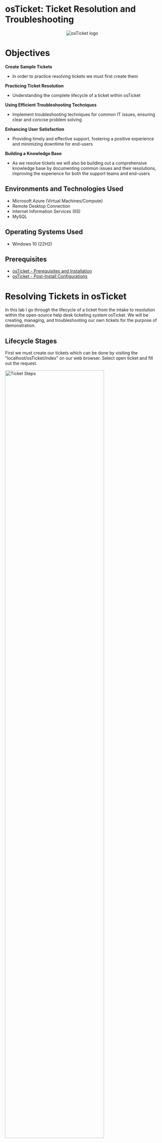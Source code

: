 # osTicket: Ticket Resolution and Troubleshooting

<p align="center">
<img src="https://i.imgur.com/Clzj7Xs.png" alt="osTicket logo"/>
</p>

<h1>Objectives</h1>

<b>Create Sample Tickets</b>

  - In order to practice resolving tickets we must first create them

<b>Practicing Ticket Resolution</b>

  - Understanding the complete lifecycle of a ticket within osTicket

<b>Using Efficient Troubleshooting Techniques</b>

  - Implement troubleshooting techniques for common IT issues, ensuring clear and concise problem solving

<b>Enhancing User Satisfaction</b>

 - Providing timely and effective support, fostering a positive experience and minimizing downtime for end-users

<b>Building a Knowledge Base</b>

  - As we resolve tickets we will also be building out a comprehensive knowledge base by documenting common issues and their resolutions, improving the experience for both the support teams and end-users


<h2>Environments and Technologies Used</h2>

- Microsoft Azure (Virtual Machines/Compute)
- Remote Desktop Connection
- Internet Information Services (IIS)
- MySQL

<h2>Operating Systems Used </h2>

- Windows 10</b> (22H2)

<h2>Prerequisites</h2>

- [osTicket - Prerequisites and Installation](https://github.com/ben-trainer/osTicket-prerequisites)
- [osTicket - Post-Install Configurations](https://github.com/ben-trainer/osTicket-post-install-cfg)


<h1>Resolving Tickets in osTicket</h1>

In this lab I go through the lifecycle of a ticket from the intake to resolution within the open-source help desk ticketing system osTicket. We will be creating, managing, and troubleshooting our own tickets for the purpose of demonstration. <br />

<h2>Lifecycle Stages</h2>

First we must create our tickets which can be done by visiting the “localhost/osTicket/index” on our web browser. Select open ticket and fill out the request.

<p>
<img src="https://i.imgur.com/HC8kKV0.png" height="80%" width="80%" alt="Ticket Steps"/>

<p><strong>.</strong></p>
<p><strong>.</strong></p>

Once we have created our sample tickets they will appear in our tickets tab within our admin panel. Here I created a variety of tickets which need to be categorized based on priority and assign them to the correct professional.



<img src="https://i.imgur.com/GDQ6vLa.png" height="80%" width="80%" alt="Ticket Steps"/>
</p>
<p><strong>.</strong></p>
<p><strong>.</strong></p>
<p>
Jane Doe worked the ticket and assigned it to the System Administrator department, also setting the SLA level, and adjusted the Priority Level. The customers are also able to select the Help Topic to help the IT professionals categorize tickets better.

</p>
<br />

<p>
<img src="https://i.imgur.com/gtw5Nok.png" height="80%" width="80%" alt="Ticket Steps"/>
<p><strong>.</strong></p>
<p><strong>.</strong></p>
This is what the ticket looks like on the System Administrator’s side, logged in as Benjamin Bravo.
  
<img src="https://i.imgur.com/cACxLCP.png" height="80%" width="80%" alt="Ticket Steps"/>
</p>
<p>
<p><strong>.</strong></p>
<p><strong>.</strong></p>
Here I resolve the issue, closing the ticket, and you can see the updated ticket here.

</p>
<br />

<p>
<img src="https://i.imgur.com/j29yfjo.png" height="80%" width="80%" alt="Ticket Steps"/>
<p><strong>.</strong></p>
<p><strong>.</strong></p>
Jane Doe was able to work the ticket and assign it to herself, resolving the issue promptly.

<img src="https://i.imgur.com/H0vCre3.png" height="80%" width="80%" alt="Ticket Steps"/>
<p><strong>.</strong></p>
<p><strong>.</strong></p>
Jane Doe reached out to John with a warm hand off. Now John Doe (me) received the ticket directly into his ticket queue. Where John Doe (me) was able to resolve it promptly.

<img src="https://i.imgur.com/Tfk912Y.png" height="80%" width="80%" alt="Ticket Steps"/>
<p><strong>.</strong></p>
<p><strong>.</strong></p>

The result from the agent's on the Agent Panel.


<img src="https://i.imgur.com/0t58zTx.png" height="80%" width="80%" alt="Ticket Steps"/>
</p>
<p>


</p>
<br />

<h2>Lessons Learned</h2>

I learned of the use of SLAs in help desk positions, which can change the priority of a ticket, outside of its own categorized priority to uphold a specific company’s quotas. Building out a database like this from scratch helped me understand how valuable documentation is within a helpdesk environment regarding departments and who to assign tickets to. Ensuring concise clear communication between each other.


Strong communication is critical while resolving tickets, being clear and concise go a long way for you coworkers and customers. Tickets are coming in with very different or similar issues and should be assigned to the appropriate person or team. Jane was able to manage and resolve a ticket on her own quickly without the need to have John resolve it, lightening the load on John. This also shows the importance of documentation as the ticket was able to be resolved and another agent wouldn't accidentally work a ticket that is already done. The documentation can also be later used to fix the problem in the future, ensuring smoother operations within the company.
